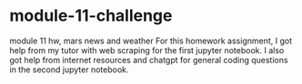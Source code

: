 # module-11-challenge
module 11 hw, mars news and weather
For this homework assignment, I got help from my tutor with web scraping for the first jupyter notebook. 
I also got help from internet resources and chatgpt for general coding questions in the second jupyter notebook. 
